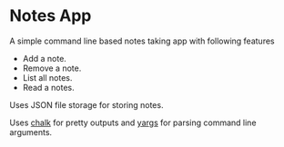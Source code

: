 # Notes App

A simple command line based notes taking app with following features

- Add a note.
- Remove a note.
- List all notes.
- Read a notes.

Uses JSON file storage for storing notes.

Uses [chalk](https://www.npmjs.com/package/chalk) for pretty outputs and [yargs](https://www.npmjs.com/package/yargs) for parsing command line arguments.